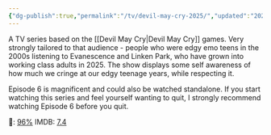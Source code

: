 ```yaml
---
{"dg-publish":true,"permalink":"/tv/devil-may-cry-2025/","updated":"2025-08-28T10:36:02.295-07:00"}
---
```


A TV series based on the [[Devil May Cry\|Devil May Cry]] games. Very strongly tailored to that audience - people who were edgy emo teens in the 2000s listening to Evanescence and Linken Park, who have grown into working class adults in 2025. The show displays some self awareness of how much we cringe at our edgy teenage years, while respecting it.

Episode 6 is magnificent and could also be watched standalone. If you start watching this series and feel yourself wanting to quit, I strongly recommend watching Episode 6 before you quit.

🍅: [96%](https://www.rottentomatoes.com/tv/devil_may_cry) 
IMDB: [7.4](https://www.imdb.com/title/tt15716776/)